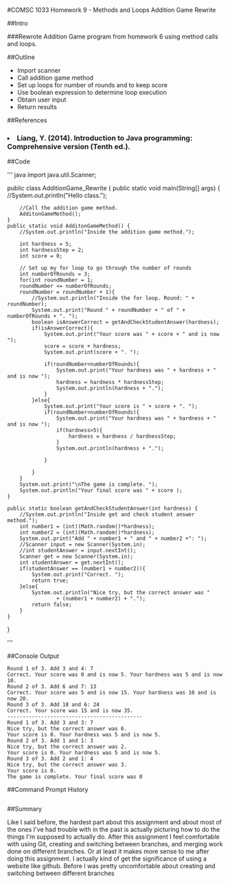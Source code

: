 #COMSC 1033 Homework 9 - Methods and Loops Addition Game Rewrite

##Intro

###Rewrote Addition Game program from homework 6 using method calls and loops. 

##Outline

<ul>
<li>Import scanner</li>

<li>Call addition game method</li>

<li>Set up loops for number of rounds and to keep score</li>

<li>Use boolean expression to determine loop execution</li>

<li>Obtain user input</li> 

<li>Return results</li>
</ul>

##References

### <li>Liang, Y. (2014). Introduction to Java programming: Comprehensive version (Tenth ed.).</li>


##Code

''' java
import java.util.Scanner;

public class AdditionGame_Rewrite {
	public static void main(String[] args) {
		//System.out.println("Hello class.");
		
		//Call the addition game method.
		AdditonGameMethod();
	}
	public static void AdditonGameMethod() {
		//System.out.println("Inside the addition game method.");
		
		int hardness = 5;
		int hardnessStep = 2;
		int score = 0;
		
		// Set up my for loop to go through the number of rounds
		int numberOfRounds = 3;
		for(int roundNumber = 1; 
		roundNumber <= numberOfRounds;  
		roundNumber = roundNumber + 1){
			//System.out.println("Inside the for loop. Round: " + roundNumber);
			System.out.print("Round " + roundNumber + " of " + numberOfRounds + ". ");
			boolean isAnswerCorrect = getAndCheckStudentAnswer(hardness);
			if(isAnswerCorrect){
				System.out.print("Your score was " + score + " and is now ");
				score = score + hardness;
				System.out.print(score + ". ");
				
				if(roundNumber<numberOfRounds){
					System.out.print("Your hardness was " + hardness + " and is now ");
					hardness = hardness * hardnessStep;
					System.out.println(hardness + ".");
				}
			}else{
				System.out.print("Your score is " + score + ". ");
				if(roundNumber<numberOfRounds){
					System.out.print("Your hardness was " + hardness + " and is now ");
					if(hardness>5){
						hardness = hardness / hardnessStep;
					}
					System.out.println(hardness + ".");
					
				}
				
			}
		}
		System.out.print("\nThe game is complete. ");
		System.out.println("Your final score was " + score );
	}
	
	public static boolean getAndCheckStudentAnswer(int hardness) {
		//System.out.println("Inside get and check student answer method.");
		int number1 = (int)(Math.random()*hardness);
		int number2 = (int)(Math.random()*hardness);
		System.out.print("Add " + number1 + " and " + number2 +": ");
		//Scanner input = new Scanner(System.in);
		//int studentAnswer = input.nextInt();
		Scanner get = new Scanner(System.in);
		int studentAnswer = get.nextInt();
		if(studentAnswer == (number1 + number2)){
			System.out.print("Correct. ");
			return true;
		}else{
			System.out.println("Nice try, but the correct answer was " 
					+ (number1 + number2) + ".");
			return false;
		}
	}
}

'''

##Console Output


```
Round 1 of 3. Add 3 and 4: 7
Correct. Your score was 0 and is now 5. Your hardness was 5 and is now 10.
Round 2 of 3. Add 6 and 7: 13
Correct. Your score was 5 and is now 15. Your hardness was 10 and is now 20.
Round 3 of 3. Add 18 and 6: 24
Correct. Your score was 15 and is now 35.
--------------------------------------------
Round 1 of 3. Add 3 and 3: 7
Nice try, but the correct answer was 6.
Your score is 0. Your hardness was 5 and is now 5.
Round 2 of 3. Add 1 and 1: 3
Nice try, but the correct answer was 2.
Your score is 0. Your hardness was 5 and is now 5.
Round 3 of 3. Add 2 and 1: 4
Nice try, but the correct answer was 3.
Your score is 0. 
The game is complete. Your final score was 0

```

##Command Prompt History


```

```

##Summary

Like I said before, the hardest part about this assignment and about most of the ones I've had trouble with in the past 
is actually picturing how to do the things I'm supposed to actually do. After this assignment I feel comfortable with using
Git, creating and switching between branches, and merging work done on different branches. Or at least it makes more sense 
to me after doing this assignment. I actually kind of get the significance of using a website like github. Before I was pretty 
uncomfortable about creating and switching between different branches
